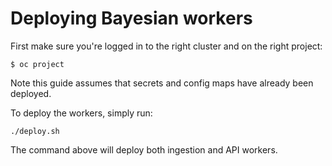 # Deploying Bayesian workers

First make sure you're logged in to the right cluster and on the right project:

```
$ oc project
```

Note this guide assumes that secrets and config maps have already been deployed.

To deploy the workers, simply run:

```
./deploy.sh
```

The command above will deploy both ingestion and API workers.

